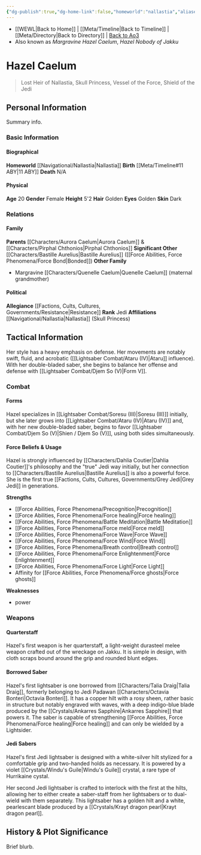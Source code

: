 ```yaml
---
{"dg-publish":true,"dg-home-link":false,"homeworld":"nallastia","aliases":["Princess Caelum"],"tags":["greyjedi","character","resistance","princess","formiii","formiv","formv","forcesensitive","unfinished"],"permalink":"/characters/hazel-caelum/","dgHomeLink":false,"dgPassFrontmatter":true}
---
```


- [[WEWL\|Back to Home]] | [[Meta/Timeline\|Back to Timeline]] | [[Meta/Directory\|Back to Directory]] | [Back to Ao3](https://archiveofourown.org/works/19334440/chapters/45992584)
- Also known as *Margravine Hazel Caelum*, *Hazel Nobody of Jakku*

# Hazel Caelum
>Lost Heir of Nallastia, Skull Princess, Vessel of the Force, Shield of the Jedi

## Personal Information
Summary info.

### Basic Information

#### Biographical
**Homeworld** [[Navigational/Nallastia\|Nallastia]]
**Birth** [[Meta/Timeline#11 ABY\|11 ABY]]
**Death** N/A

#### Physical
**Age** 20
**Gender** Female
**Height** 5'2
**Hair** Golden
**Eyes** Golden
**Skin** Dark

### Relations

#### Family
**Parents** [[Characters/Aurora Caelum\|Aurora Caelum]] & [[Characters/Pirphal Chthonios\|Pirphal Chthonios]]
**Significant Other** [[Characters/Bastille Aurelius\|Bastille Aurelius]] ([[Force Abilities, Force Phenomena/Force Bond\|Bonded]])
**Other Family**
- Margravine [[Characters/Quenelle Caelum\|Quenelle Caelum]] (maternal grandmother)

#### Political
**Allegiance** [[Factions, Cults, Cultures, Governments/Resistance\|Resistance]]
**Rank** Jedi
**Affiliations** [[Navigational/Nallastia\|Nallastia]] (Skull Princess)

## Tactical Information
Her style has a heavy emphasis on defense. Her movements are notably swift, fluid, and acrobatic ([[Lightsaber Combat/Ataru (IV)\|Ataru]] influence). With her double-bladed saber, she begins to balance her offense and defense with [[Lightsaber Combat/Djem So (V)\|Form V]]. 

### Combat

#### Forms
Hazel specializes in [[Lightsaber Combat/Soresu (III)\|Soresu (III)]] initially, but she later grows into [[Lightsaber Combat/Ataru (IV)\|Ataru (IV)]] and, with her new double-bladed saber, begins to favor [[Lightsaber Combat/Djem So (V)\|Shien / Djem So (V)]], using both sides simultaneously. 

#### Force Beliefs & Usage
Hazel is strongly influenced by [[Characters/Dahlia Coutier\|Dahlia Coutier]]'s philosophy and the "true" Jedi way initially, but her connection to [[Characters/Bastille Aurelius\|Bastille Aurelius]] is also a powerful force. She is the first true [[Factions, Cults, Cultures, Governments/Grey Jedi\|Grey Jedi]] in generations. 

**Strengths**
- [[Force Abilities, Force Phenomena/Precognition\|Precognition]]
- [[Force Abilities, Force Phenomena/Force healing\|Force healing]]
- [[Force Abilities, Force Phenomena/Battle Meditation\|Battle Meditation]]
- [[Force Abilities, Force Phenomena/Force meld\|Force meld]]
- [[Force Abilities, Force Phenomena/Force Wave\|Force Wave]]
- [[Force Abilities, Force Phenomena/Force Wind\|Force Wind]]
- [[Force Abilities, Force Phenomena/Breath control\|Breath control]]
- [[Force Abilities, Force Phenomena/Force Enlightenment\|Force Enlightenment]]
- [[Force Abilities, Force Phenomena/Force Light\|Force Light]] 
- Affinity for [[Force Abilities, Force Phenomena/Force ghosts\|Force ghosts]] 

**Weaknesses**
- power

### Weapons

#### Quarterstaff
Hazel's first weapon is her quarterstaff, a light-weight durasteel melee weapon crafted out of the wreckage on Jakku. It is simple in design, with cloth scraps bound around the grip and rounded blunt edges.

#### Borrowed Saber
Hazel's first lightsaber is one borrowed from [[Characters/Talia Draig\|Talia Draig]], formerly belonging to Jedi Padawan [[Characters/Octavia Bonteri\|Octavia Bonteri]]. It has a copper hilt with a rosy sheen, rather basic in structure but notably engraved with waves, with a deep indigo-blue blade produced by the [[Crystals/Ankarres Sapphire\|Ankarres Sapphire]] that powers it. The saber is capable of strengthening [[Force Abilities, Force Phenomena/Force healing\|Force healing]] and can only be wielded by a Lightsider.

#### Jedi Sabers
Hazel's first Jedi lightsaber is designed with a white-silver hilt stylized for a comfortable grip and two-handed holds as necessary. It is powered by a violet [[Crystals/Windu's Guile\|Windu's Guile]] crystal, a rare type of Hurrikaine cystal. 

Her second Jedi lightsaber is crafted to interlock with the first at the hilts, allowing her to either create a saber-staff from her lightsabers or to dual-wield with them separately. This lightsaber has a golden hilt and a white, pearlescant blade produced by a [[Crystals/Krayt dragon pearl\|Krayt dragon pearl]]. 

## History & Plot Significance
Brief blurb.
